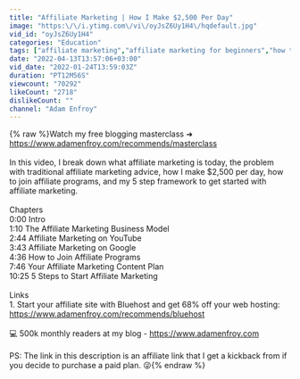 ```yaml
---
title: "Affiliate Marketing | How I Make $2,500 Per Day"
image: "https:\/\/i.ytimg.com\/vi\/oyJsZ6Uy1H4\/hqdefault.jpg"
vid_id: "oyJsZ6Uy1H4"
categories: "Education"
tags: ["affiliate marketing","affiliate marketing for beginners","how to start affiliate marketing"]
date: "2022-04-13T13:57:06+03:00"
vid_date: "2022-01-24T13:59:03Z"
duration: "PT12M56S"
viewcount: "70292"
likeCount: "2718"
dislikeCount: ""
channel: "Adam Enfroy"
---
```

{% raw %}Watch my free blogging masterclass ➜ <a rel="nofollow" target="blank" href="https://www.adamenfroy.com/recommends/masterclass">https://www.adamenfroy.com/recommends/masterclass</a><br /><br />In this video, I break down what affiliate marketing is today, the problem with traditional affiliate marketing advice, how I make $2,500 per day, how to join affiliate programs, and my 5 step framework to get started with affiliate marketing. <br /><br />Chapters<br />0:00 Intro<br />1:10 The Affiliate Marketing Business Model<br />2:44 Affiliate Marketing on YouTube<br />3:43 Affiliate Marketing on Google<br />4:36 How to Join Affiliate Programs<br />7:46 Your Affiliate Marketing Content Plan<br />10:25 5 Steps to Start Affiliate Marketing<br /><br />Links<br />1. Start your affiliate site with Bluehost and get 68% off your web hosting: <a rel="nofollow" target="blank" href="https://www.adamenfroy.com/recommends/bluehost">https://www.adamenfroy.com/recommends/bluehost</a><br /><br />💻 500k monthly readers at my blog - <a rel="nofollow" target="blank" href="https://www.adamenfroy.com">https://www.adamenfroy.com</a><br /><br />PS: The link in this description is an affiliate link that I get a kickback from if you decide to purchase a paid plan. 😜{% endraw %}
